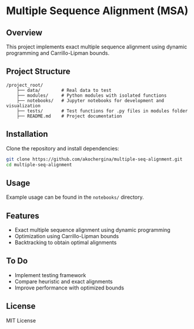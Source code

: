# Multiple Sequence Alignment (MSA)

## Overview
This project implements exact multiple sequence alignment using dynamic programming and Carrillo-Lipman bounds.

## Project Structure
```
/project_root/
    ├── data/        # Real data to test 
    ├── modules/     # Python modules with isolated functions
    ├── notebooks/   # Jupyter notebooks for development and visualization
    ├── tests/       # Test functions for .py files in modules folder
    ├── README.md    # Project documentation
```

## Installation
Clone the repository and install dependencies:
```bash
git clone https://github.com/akochergina/multiple-seq-alignment.git
cd multiple-seq-alignment
```

## Usage
Example usage can be found in the `notebooks/` directory.

## Features
- Exact multiple sequence alignment using dynamic programming
- Optimization using Carrillo-Lipman bounds
- Backtracking to obtain optimal alignments

## To Do
- Implement testing framework
- Compare heuristic and exact alignments
- Improve performance with optimized bounds

## License
MIT License


